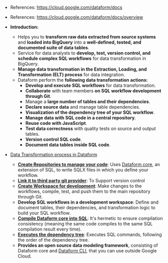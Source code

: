 - References: https://cloud.google.com/dataform/docs
- References: https://cloud.google.com/dataform/docs/overview

- **Introduction:**
  -  Helps you to **transform raw data extracted from source systems** and **loaded into BigQuery** into a **well-defined, tested, and documented suite of data tables**. 
  - Service for data analysts to **develop, test, version control, and schedule complex SQL workflows** for data transformation in BigQuery.
  - **Manage data transformation in the Extraction, Loading, and Transformation (ELT) process** for data integration.
  - Dataform perform the **following data transformation actions:**
    - **Develop and execute SQL workflows** for data transformation.
    - **Collaborate** with team members **on SQL workflow development through Git**.
    - Manage a **large number of tables and their dependencies**.
    - **Declare source data** and manage table dependencies.
    - **Visualization of the dependency tree of your SQL workflow**.
    - **Manage data with SQL code in a central repository**.
    - **Reuse code with JavaScript**.
    - **Test data correctness** with quality tests on source and output tables.
    - **Version control SQL code**.
    - **Document data tables inside SQL code**.
   

- [Data Transformation process in Dataform](https://cloud.google.com/dataform/docs/overview#data-transformation)
  - [**Create Repositories to manage your code**](https://github.com/Ajit1279/GCP_Learning/blob/main/20240316_BigDataAnalytics/240420_BigQuery/240519_Console/BQ_Dataform_Repository.md): Uses [Dataform core](https://cloud.google.com/dataform/docs/dataform-core), an extension of SQL, to write SQLX files in which you define your workflow.
  - **[Link it to third party git provider](https://cloud.google.com/dataform/docs/connect-repository)**: To Support version control   
  - **[Create Workspace for development](https://cloud.google.com/dataform/docs/create-workspace)**: Make changes to the workflows, compile, test, and push them to the main repository through Git.
  - **Develop SQL workflows in a development workspace**: Define and document tables, their dependencies, and transformation logic to build your SQL workflow.
  - [**Compile Dataform core into SQL**](https://cloud.google.com/dataform/docs/overview#compile): It's hermetic to ensure compilation consistency (meaning the same code compiles to the same SQL compilation result every time). 
  - [**Executes the dependency tree**](https://cloud.google.com/dataform/docs/overview#execute): Executes SQL commands, following the order of the dependency tree.
  - **Provides an open source data modeling framework**, consisting of Dataform core and [Dataform CLI](https://cloud.google.com/dataform/docs/use-dataform-cli), that you can use outside Google Cloud.
 
